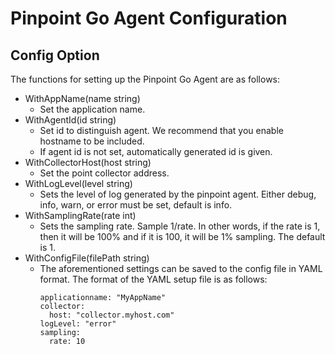 # Pinpoint Go Agent Configuration

## Config Option
The functions for setting up the Pinpoint Go Agent are as follows:

* WithAppName(name string)
    * Set the application name.
* WithAgentId(id string)
    * Set id to distinguish agent. We recommend that you enable hostname to be included.
    * If agent id is not set, automatically generated id is given.
* WithCollectorHost(host string)
    * Set the point collector address.
* WithLogLevel(level string)
    * Sets the level of log generated by the pinpoint agent. Either debug, info, warn, or error must be set, default is info.
* WithSamplingRate(rate int)
    * Sets the sampling rate. Sample 1/rate. In other words, if the rate is 1, then it will be 100% and if it is 100, it will be 1% sampling. The default is 1.
* WithConfigFile(filePath string)
    * The aforementioned settings can be saved to the config file in YAML format. The format of the YAML setup file is as follows:
      ```
      applicationname: "MyAppName"
      collector:
        host: "collector.myhost.com"
      logLevel: "error"
      sampling:
        rate: 10
      ```
